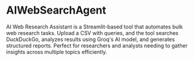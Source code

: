 # AIWebSearchAgent
AI Web Research Assistant is a Streamlit-based tool that automates bulk web research tasks. Upload a CSV with queries, and the tool searches DuckDuckGo, analyzes results using Groq's AI model, and generates structured reports. Perfect for researchers and analysts needing to gather insights across multiple topics efficiently.
